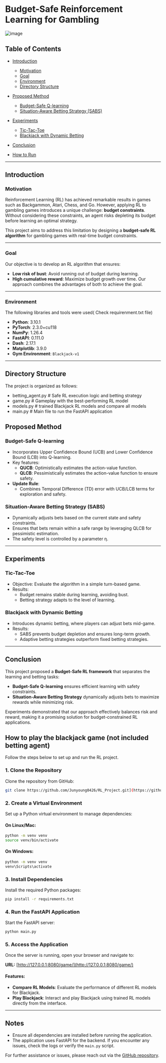 # Budget-Safe Reinforcement Learning for Gambling
![image](https://github.com/user-attachments/assets/96de336e-53cd-4298-a744-d429dc4c2c02)

## Table of Contents
- [Introduction](#introduction)
  - [Motivation](#motivation)
  - [Goal](#goal)
  - [Environment](#environment)
  - [Directory Structure](#directory-structure)
  
- [Proposed Method](#proposed-method)
  - [Budget-Safe Q-learning](#budget-safe-q-learning)
  - [Situation-Aware Betting Strategy (SABS)](#situation-aware-betting-strategy-sabs)
- [Experiments](#experiments)
  - [Tic-Tac-Toe](#tic-tac-toe)
  - [Blackjack with Dynamic Betting](#blackjack-with-dynamic-betting)
- [Conclusion](#conclusion)
- [How to Run](#how-to-run)

---

## Introduction

### Motivation
Reinforcement Learning (RL) has achieved remarkable results in games such as Backgammon, Atari, Chess, and Go. However, applying RL to gambling games introduces a unique challenge: **budget constraints**. Without considering these constraints, an agent risks depleting its budget before learning an optimal strategy. 

This project aims to address this limitation by designing a **budget-safe RL algorithm** for gambling games with real-time budget constraints.

---

### Goal
Our objective is to develop an RL algorithm that ensures:
- **Low risk of bust**: Avoid running out of budget during learning.
- **High cumulative reward**: Maximize budget growth over time.
Our approach combines the advantages of both to achieve the goal.
---

### Environment

The following libraries and tools were used( Check requirenment.txt file)
- **Python**: 3.10.1
- **PyTorch**: 2.3.0+cu118
- **NumPy**: 1.26.4
- **FastAPI**: 0.111.0
- **Dash**: 2.17.1
- **Matplotlib**: 3.9.0
- **Gym Environment**: `Blackjack-v1`
---

## Directory Structure
The project is organized as follows:

-  betting_agent.py       # Safe RL execution logic and betting strategy
-  game.py                # Gameplay with the best-performing RL model
-  models.py             # trained Blackjack RL models and compare all models
-  main.py              # Main file to run the FastAPI application


## Proposed Method

### Budget-Safe Q-learning
- Incorporates Upper Confidence Bound (UCB) and Lower Confidence Bound (LCB) into Q-learning.
- Key features:
  - **QUCB**: Optimistically estimates the action-value function.
  - **QLCB**: Pessimistically estimates the action-value function to ensure safety.
- **Update Rule**:
  - Combines Temporal Difference (TD) error with UCB/LCB terms for exploration and safety.

### Situation-Aware Betting Strategy (SABS)
- Dynamically adjusts bets based on the current state and safety constraints.
- Ensures that bets remain within a safe range by leveraging QLCB for pessimistic estimation.
- The safety level is controlled by a parameter η.

---

## Experiments

### Tic-Tac-Toe
- Objective: Evaluate the algorithm in a simple turn-based game.
- Results:
  - Budget remains stable during learning, avoiding bust.
  - Betting strategy adapts to the level of learning.

### Blackjack with Dynamic Betting
- Introduces dynamic betting, where players can adjust bets mid-game.
- Results:
  - SABS prevents budget depletion and ensures long-term growth.
  - Adaptive betting strategies outperform fixed betting strategies.

---

## Conclusion
This project proposed a **Budget-Safe RL framework** that separates the learning and betting tasks:
- **Budget-Safe Q-learning** ensures efficient learning with safety constraints.
- **Situation-Aware Betting Strategy** dynamically adjusts bets to maximize rewards while minimizing risk.

Experiments demonstrated that our approach effectively balances risk and reward, making it a promising solution for budget-constrained RL applications.

## How to play the blackjack game (not included betting agent) 

Follow the steps below to set up and run the RL project.

### 1. Clone the Repository
Clone the repository from GitHub:
```bash
git clone https://github.com/Junyoung0426/RL_Project.git](https://github.com/Junyoung0426/Budget_Safe_Reinforcement_Learning.git
```

### 2. Create a Virtual Environment
Set up a Python virtual environment to manage dependencies:

#### On Linux/Mac:
```bash
python -m venv venv
source venv/bin/activate
```

#### On Windows:
```bash
python -m venv venv
venv\Scripts\activate
```

### 3. Install Dependencies
Install the required Python packages:
```bash
pip install -r requirements.txt
```

### 4. Run the FastAPI Application
Start the FastAPI server:
```bash
python main.py
```

### 5. Access the Application
Once the server is running, open your browser and navigate to:

**URL:** [http://127.0.0.1:8080/game/](http://127.0.0.1:8080/game/)

#### Features:
- **Compare RL Models**: Evaluate the performance of different RL models for Blackjack.
- **Play Blackjack**: Interact and play Blackjack using trained RL models directly from the interface.

---

## Notes
- Ensure all dependencies are installed before running the application.
- The application uses FastAPI for the backend. If you encounter any issues, check the logs or verify the `main.py` script.

For further assistance or issues, please reach out via the [GitHub repository](https://github.com/Junyoung0426/RL_Project/issues).

